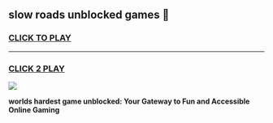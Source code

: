 
## slow roads unblocked games 👋
<h3>
<a href="https://premium.freeplayer.one?title=slow_roads_unblocked_games&ref=13F">CLICK TO PLAY</a></h3>
<hr>

<h3>
<a href="https://premium.freeplayer.one?title=slow_roads_unblocked_games&ref=13F">CLICK 2 PLAY</a>
  
</h3>

<a href="https://premium.freeplayer.one?title=slow_roads_unblocked_games&ref=12F/"><img src="https://clearcache.store/games.png"></a>


**worlds hardest game unblocked: Your Gateway to Fun and Accessible Online Gaming**
